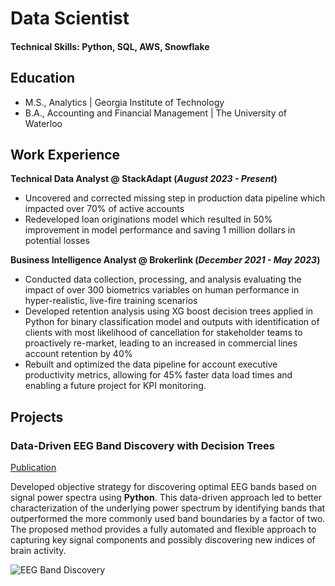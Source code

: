 # Data Scientist

#### Technical Skills: Python, SQL, AWS, Snowflake

## Education					       		
- M.S., Analytics	| Georgia Institute of Technology 			        		
- B.A., Accounting and Financial Management | The University of Waterloo

## Work Experience
**Technical Data Analyst @ StackAdapt (_August 2023 - Present_)**
- Uncovered and corrected missing step in production data pipeline which impacted over 70% of active accounts
- Redeveloped loan originations model which resulted in 50% improvement in model performance and saving 1 million dollars in potential losses

**Business Intelligence Analyst @ Brokerlink (_December 2021 - May 2023_)**
- Conducted data collection, processing, and analysis evaluating the impact of over 300 biometrics variables on human performance in hyper-realistic, live-fire training scenarios
- Developed retention analysis using XG boost decision trees applied in Python for binary classification model and outputs with identification of clients with most likelihood of cancellation for stakeholder teams to proactively re-market, leading to an increased in commercial lines account retention by 40%
- Rebuilt and optimized the data pipeline for account executive productivity metrics, allowing for 45% faster data load times and enabling a future project for KPI monitoring.

## Projects
### Data-Driven EEG Band Discovery with Decision Trees
[Publication](https://www.mdpi.com/1424-8220/22/8/3048)

Developed objective strategy for discovering optimal EEG bands based on signal power spectra using **Python**. This data-driven approach led to better characterization of the underlying power spectrum by identifying bands that outperformed the more commonly used band boundaries by a factor of two. The proposed method provides a fully automated and flexible approach to capturing key signal components and possibly discovering new indices of brain activity.

![EEG Band Discovery](/assets/img/eeg_band_discovery.jpeg)


